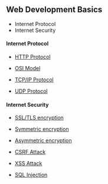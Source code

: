 ## Web Development Basics

- Internet Protocol
- Internet Security

#### Internet Protocol
- [HTTP Protocol](https://developer.mozilla.org/en-US/docs/Web/HTTP/Overview)

- [OSI Model](https://www.studytonight.com/computer-networks/complete-osi-model)

- [TCP/IP Protocol](https://www.geeksforgeeks.org/tcp-ip-model/)

- [UDP Protocol](https://www.geeksforgeeks.org/user-datagram-protocol-udp/)

#### Internet Security
- [SSL/TLS encryption](https://en.wikipedia.org/wiki/Transport_Layer_Security)

- [Symmetric encryption](https://en.wikipedia.org/wiki/Symmetric-key_algorithm)

- [Asymmetric encryption](https://en.wikipedia.org/wiki/Public-key_cryptography)

- [CSRF Attack](https://en.wikipedia.org/wiki/Cross-site_request_forgery)

- [XSS Attack](https://en.wikipedia.org/wiki/Cross-site_scripting)
- [SQL Injection](https://en.wikipedia.org/wiki/SQL_injection)
